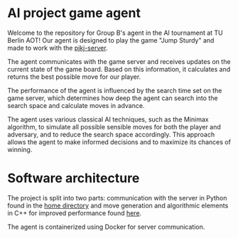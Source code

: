 AI project game agent
======================

Welcome to the repository for Group B's agent in the AI tournament at TU Berlin AOT! Our agent is designed to play the game "Jump Sturdy" and made to work with the [pjkj-server](https://github.com/liminm/pjkj-server).

The agent communicates with the game server and receives updates on the current state of the game board. Based on this information, it calculates and returns the best possible move for our player.

The performance of the agent is influenced by the search time set on the game server, which determines how deep the agent can search into the search space and calculate moves in advance.

The agent uses various classical AI techniques, such as the Minimax algorithm, to simulate all possible sensible moves for both the player and adversary, and to reduce the search space accordingly. This approach allows the agent to make informed decisions and to maximize its chances of winning.

# Software architecture

The project is split into two parts: communication with the server in Python found in the [home directory](https://github.com/liminm/pjkj-agent) and move generation and algorithmic elements in C++ for improved performance found [here](https://github.com/liminm/pjkj-agent/tree/main/src/AI).

The agent is containerized using Docker for server communication. 

